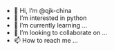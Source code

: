 - 👋 Hi, I’m @qjk-china
- 👀 I’m interested in python
- 🌱 I’m currently learning ...
- 💞️ I’m looking to collaborate on ...
- 📫 How to reach me ...

<!---
qjk-china/qjk-china is a ✨ special ✨ repository because its `README.md` (this file) appears on your GitHub profile.
You can click the Preview link to take a look at your changes.
--->
